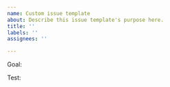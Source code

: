 ```yaml
---
name: Custom issue template
about: Describe this issue template's purpose here.
title: ''
labels: ''
assignees: ''

---
```


Goal:

Test:
```
```
